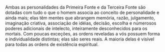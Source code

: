 ﻿Ambas as personalidades da Primeira Fonte e da Terceira Fonte são dotadas com tudo o que o homem associa ao conceito de personalidade e ainda mais; elas têm mentes que abrangem memória, razão, julgamento, imaginação criativa, associação de idéias, decisão, escolha e númerosos poderes adicionais de intelecto, inteiramente desconhecidos para os mortais. Com poucas exceções, as ordens reveladas a vós possuem forma e individualidade distintas; elas são seres reais. A maioria delas é visível para todas as ordens de existência espiritual.<BR><BR>